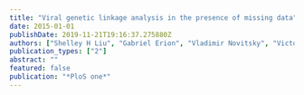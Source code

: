 ```yaml
---
title: "Viral genetic linkage analysis in the presence of missing data"
date: 2015-01-01
publishDate: 2019-11-21T19:16:37.275880Z
authors: ["Shelley H Liu", "Gabriel Erion", "Vladimir Novitsky", "Victor De Gruttola"]
publication_types: ["2"]
abstract: ""
featured: false
publication: "*PloS one*"
---
```


